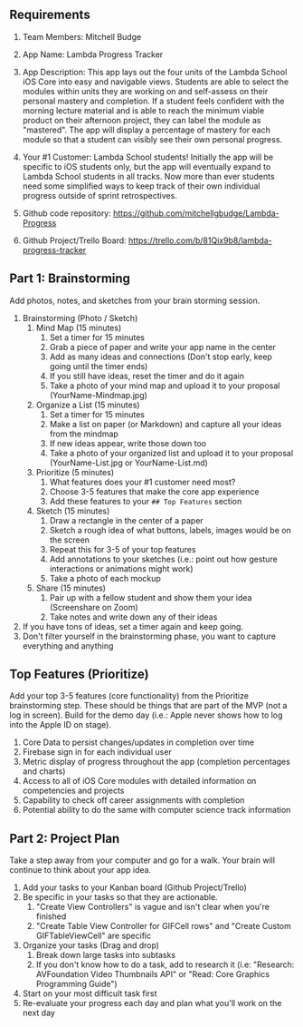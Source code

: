 ## Requirements

1. Team Members: Mitchell Budge

2. App Name: Lambda Progress Tracker

3. App Description:
    This app lays out the four units of the Lambda School iOS Core into easy and navigable views. Students are able to select the modules within units they are working on and self-assess on their personal mastery and completion. If a student feels confident with the morning lecture material and is able to reach the minimum viable product on their afternoon project, they can label the module as "mastered". The app will display a percentage of mastery for each module so that a student can visibly see their own personal progress.  
    
4. Your #1 Customer:
    Lambda School students! Initially the app will be specific to iOS students only, but the app will eventually expand to Lambda School students in all tracks. Now more than ever students need some simplified ways to keep track of their own individual progress outside of sprint retrospectives. 
    
5. Github code repository: https://github.com/mitchellgbudge/Lambda-Progress

6. Github Project/Trello Board: https://trello.com/b/81Qix9b8/lambda-progress-tracker

## Part 1: Brainstorming

Add photos, notes, and sketches from your brain storming session. 

1. Brainstorming (Photo / Sketch)
    1. Mind Map (15 minutes)
        1. Set a timer for 15 minutes
        2. Grab a piece of paper and write your app name in the center
        3. Add as many ideas and connections (Don't stop early, keep going until the timer ends)
        4. If you still have ideas, reset the timer and do it again
        5. Take a photo of your mind map and upload it to your proposal (YourName-Mindmap.jpg)
    2. Organize a List (15 minutes)
        1. Set a timer for 15 minutes
        2. Make a list on paper (or Markdown) and capture all your ideas from the mindmap
        3. If new ideas appear, write those down too
        4. Take a photo of your organized list and upload it to your proposal (YourName-List.jpg or YourName-List.md)
    3. Prioritize (5 minutes)
        1. What features does your #1 customer need most?
        2. Choose 3-5 features that make the core app experience
        3. Add these features to your `## Top Features` section
    4. Sketch (15 minutes)
        1. Draw a rectangle in the center of a paper
        2. Sketch a rough idea of what buttons, labels, images would be on the screen
        3. Repeat this for 3-5 of your top features
        4. Add annotations to your sketches (i.e.: point out how gesture interactions or animations might work)
        5. Take a photo of each mockup
    5. Share (15 minutes)
        1. Pair up with a fellow student and show them your idea (Screenshare on Zoom)
        2. Take notes and write down any of their ideas
2. If you have tons of ideas, set a timer again and keep going.
3. Don't filter yourself in the brainstorming phase, you want to capture everything and anything

## Top Features (Prioritize)

Add your top 3-5 features (core functionality) from the Prioritize brainstorming step. These should be things that are part of the MVP (not a log in screen). Build for the demo day (i.e.: Apple never shows how to log into the Apple ID on stage).

1. Core Data to persist changes/updates in completion over time
2. Firebase sign in for each individual user 
3. Metric display of progress throughout the app (completion percentages and charts)
4. Access to all of iOS Core modules with detailed information on competencies and projects
5. Capability to check off career assignments with completion
6. Potential ability to do the same with computer science track information

## Part 2: Project Plan

Take a step away from your computer and go for a walk. Your brain will continue to think about your app idea.

1. Add your tasks to your Kanban board (Github Project/Trello)
2. Be specific in your tasks so that they are actionable.
    1. "Create View Controllers" is vague and isn't clear when you're finished
    2. "Create Table View Controller for GIFCell rows" and "Create Custom GIFTableViewCell" are specific
3. Organize your tasks (Drag and drop)
    1. Break down large tasks into subtasks
    2. If you don't know how to do a task, add to research it (i.e: "Research: AVFoundation Video Thumbnails API" or "Read: Core Graphics Programming Guide")
4. Start on your most difficult task first
5. Re-evaluate your progress each day and plan what you'll work on the next day

